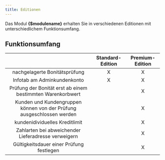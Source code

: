 ```yaml
---
title: Editionen
---
```


Das Modul **{$modulename}** erhalten Sie in verschiedenen Editionen mit unterschiedlichem Funktionsumfang. 

## Funktionsumfang

|                                                                       | Standard-Edition  | Premium-Edition   |
|:---------------------------------------------------------------------:|:-----------------:|:-----------------:|
| nachgelagerte Bonitätsprüfung                                         | X                 | X                 |
| Infotab am Adminkundenkonto                                           | X                 | X                 |
| Prüfung der Bonität erst ab einem bestimmten Warenkorbwert            |                   | X                 |
| Kunden und Kundengruppen können von der Prüfung ausgeschlossen werden |                   | X                 |
| kundenidividuelles Kreditlimit                                        |                   | X                 |
| Zahlarten bei abweichender Lieferadresse verweigern                   |                   | X                 |
| Gültigkeitsdauer einer Prüfung festlegen                              |                   | X                 |

